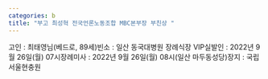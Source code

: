 ```yaml
---
categories: b
title: "부고 최성혁 전국언론노동조합 MBC본부장 부친상 "
---
```

고인 : 최태영님(베드로, 89세)빈소 : 일산 동국대병원 장례식장 VIP실발인 : 2022년 9월 26일(월) 07시장례미사 : 2022년 9월 26일(월) 08시(일산 마두동성당)장지 : 국립서울현충원